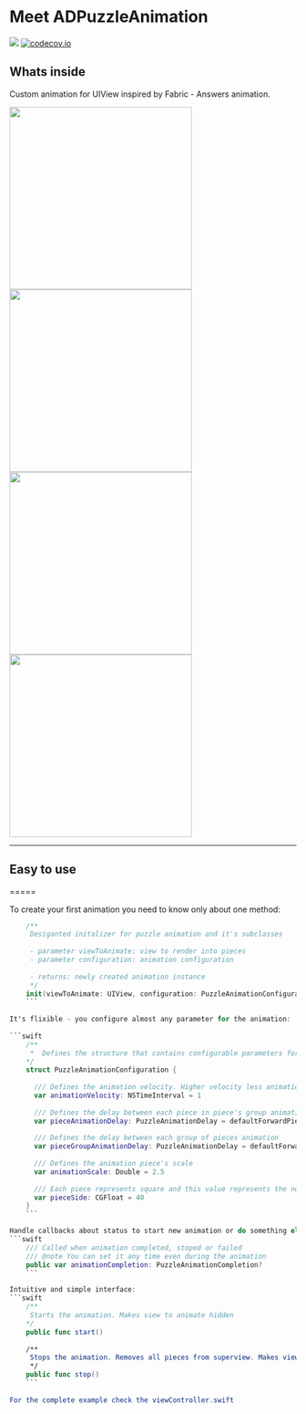 # Meet ADPuzzleAnimation

![](https://travis-ci.org/Antondomashnev/ADPuzzleAnimation.svg?branch=master) [![codecov.io](http://codecov.io/github/Antondomashnev/ADPuzzleAnimation/coverage.svg?branch=master)](http://codecov.io/github/Antondomashnev/ADPuzzleAnimation?branch=master)

## Whats inside
Custom animation for UIView inspired by Fabric - Answers animation.

<img src="http://i.giphy.com/u1rehLIHD822I.gif" width="320" /> <img src="http://i.giphy.com/5cdjNOUroagwM.gif" width="320" /> <img src="http://i.giphy.com/10h7RbGYReryNO.gif" width="320" /> <img src="http://i.giphy.com/iXlkj9HtB6FHO.gif" width="320" />

-----
## Easy to use
=====

To create your first animation you need to know only about one method:

```swift
    /**
     Desiganted initalizer for puzzle animation and it's subclasses
     
     - parameter viewToAnimate: view to render into pieces
     - parameter configuration: animation configuration
     
     - returns: newly created animation instance
     */
    init(viewToAnimate: UIView, configuration: PuzzleAnimationConfiguration = PuzzleAnimationConfiguration())
    ```
   
It's flixible - you configure almost any parameter for the animation:
    
```swift
    /**
     *  Defines the structure that contains configurable parameters for puzzle animation
    */
    struct PuzzleAnimationConfiguration {
    
      /// Defines the animation velocity. Higher velocity less animation duration
      var animationVelocity: NSTimeInterval = 1
    
      /// Defines the delay between each piece in piece's group animation
      var pieceAnimationDelay: PuzzleAnimationDelay = defaultForwardPieceAnimationDelay
    
      /// Defines the delay between each group of pieces animation
      var pieceGroupAnimationDelay: PuzzleAnimationDelay = defaultForwardPieceGroupAnimationDelay
    
      /// Defines the animation piece's scale
      var animationScale: Double = 2.5
    
      /// Each piece represents square and this value represents the number of pixels of square side
      var pieceSide: CGFloat = 40
    }
    ```

Handle callbacks about status to start new animation or do something else:
```swift
    /// Called when animation completed, stoped or failed
    /// @note You can set it any time even during the animation
    public var animationCompletion: PuzzleAnimationCompletion?
    ```

Intuitive and simple interface:
```swift
    /**
     Starts the animation. Makes view to animate hidden
    */
    public func start()
    
    /**
     Stops the animation. Removes all pieces from superview. Makes view to animate visible
     */
    public func stop()
    ```
    
For the complete example check the viewController.swift
